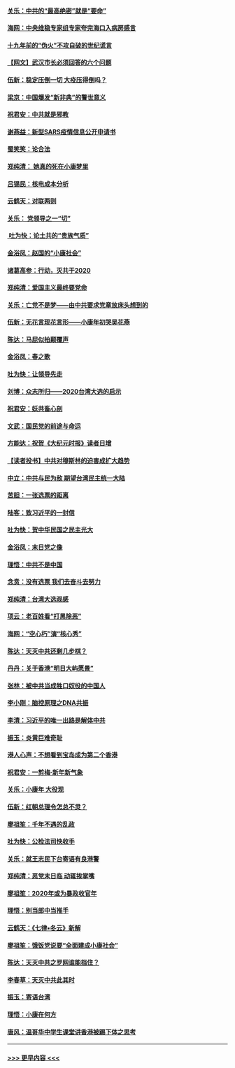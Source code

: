 #### [关乐：中共的“最高绝密”就是“要命”](../pages/nsc993/n11816946.md?t=01250701) 
#### [海网：中央维稳专家组专家夸完海口入病房感言](../pages/nsc993/n11815138.md?t=01250701) 
#### [十九年前的“伪火”不攻自破的世纪谎言](../pages/nsc993/n11813238.md?t=01250701) 
#### [【网文】武汉市长必须回答的六个问题](../pages/nsc993/n11813848.md?t=01250701) 
#### [伍新：稳定压倒一切 大疫压得倒吗？](../pages/nsc993/n11812634.md?t=01250701) 
#### [梁京：中国爆发“新非典”的警世意义](../pages/nsc993/n11812554.md?t=01250701) 
#### [祝君安：中共就是邪教](../pages/nsc993/n11812431.md?t=01250701) 
#### [谢燕益：新型SARS疫情信息公开申请书](../pages/nsc993/n11808840.md?t=01250701) 
#### [蜀笑笑：论合法](../pages/nsc993/n11808064.md?t=01250701) 
#### [郑纯清： 她真的死在小康梦里](../pages/nsc993/n11806623.md?t=01250701) 
#### [吕锡民：核电成本分析](../pages/nsc993/n11806284.md?t=01250701) 
#### [云鹤天：对联两则](../pages/nsc993/n11805957.md?t=01250701) 
#### [关乐： 党领导之一“切”](../pages/nsc993/n11804505.md?t=01250701) 
#### [ 吐为快：论土共的“贵族气质”](../pages/nsc993/n11804490.md?t=01250701) 
#### [金浴凤：赵国的“小康社会”](../pages/nsc993/n11804452.md?t=01250701) 
#### [诸葛高参：行动，灭共于2020](../pages/nsc993/n11804120.md?t=01250701) 
#### [郑纯清：爱国主义最终要党命](../pages/nsc993/n11802197.md?t=01250701) 
#### [关乐：亡党不是梦——由中共要求党章放床头想到的](../pages/nsc993/n11802156.md?t=01250701) 
#### [伍新：无花言现花言形——小康年初哭吴花燕](../pages/nsc993/n11800044.md?t=01250701) 
#### [陈达：马屁似拍颠覆声](../pages/nsc993/n11800010.md?t=01250701) 
#### [金浴凤：春之歌](../pages/nsc993/n11797687.md?t=01250701) 
#### [吐为快：让领导先走](../pages/nsc993/n11797512.md?t=01250701) 
#### [刘博：众志所归——2020台湾大选的启示](../pages/nsc993/n11796878.md?t=01250701) 
#### [祝君安：妖共畜心剖](../pages/nsc993/n11794273.md?t=01250701) 
#### [文武：国民党的前途与命运](../pages/nsc993/n11794198.md?t=01250701) 
#### [方能达：祝贺《大纪元时报》读者日增](../pages/nsc993/n11793807.md?t=01250701) 
#### [【读者投书】中共对穆斯林的迫害成扩大趋势](../pages/nsc993/n11791371.md?t=01250701) 
#### [中立：中共与民为敌 期望台湾民主统一大陆](../pages/nsc993/n11790392.md?t=01250701) 
#### [苦胆：一张选票的距离](../pages/nsc993/n11788914.md?t=01250701) 
#### [陆客：致习近平的一封信](../pages/nsc993/n11788867.md?t=01250701) 
#### [吐为快：贺中华民国之民主光大](../pages/nsc993/n11788618.md?t=01250701) 
#### [金浴凤：末日党之像](../pages/nsc993/n11787475.md?t=01250701) 
#### [理悟：中共不是中国](../pages/nsc993/n11787463.md?t=01250701) 
#### [念贲：没有选票  我们去奋斗去努力](../pages/nsc993/n11787398.md?t=01250701) 
#### [郑纯清：台湾大选观感](../pages/nsc993/n11786210.md?t=01250701) 
#### [项云：老百姓看“打黑除恶”](../pages/nsc993/n11785398.md?t=01250701) 
#### [海网：“空心朽”演“核心秀”](../pages/nsc993/n11783874.md?t=01250701) 
#### [陈达：天灭中共还剩几步棋？](../pages/nsc993/n11783719.md?t=01250701) 
#### [丹丹：关于香港“明日大屿愿景”](../pages/nsc993/n11783273.md?t=01250701) 
#### [张林：被中共当成牲口奴役的中国人](../pages/nsc993/n11782397.md?t=01250701) 
#### [李小刚：脑控原理之DNA共振](../pages/nsc993/n11780962.md?t=01250701) 
#### [李清：习近平的唯一出路是解体中共](../pages/nsc993/n11780866.md?t=01250701) 
#### [振玉：炎黄巨难奇耻](../pages/nsc993/n11779632.md?t=01250701) 
#### [港人心声：不想看到宝岛成为第二个香港](../pages/nsc993/n11778817.md?t=01250701) 
#### [祝君安：一剪梅‧新年新气象](../pages/nsc993/n11776340.md?t=01250701) 
#### [关乐：小康年 大役现](../pages/nsc993/n11774213.md?t=01250701) 
#### [伍新：红朝总理令怎总不灵？](../pages/nsc993/n11770813.md?t=01250701) 
#### [廖祖笙：千年不遇的乱政](../pages/nsc993/n11770373.md?t=01250701) 
#### [吐为快：公检法司快收手](../pages/nsc993/n11770359.md?t=01250701) 
#### [关乐：就王志民下台寄语有良港警](../pages/nsc993/n11769903.md?t=01250701) 
#### [郑纯清：恶党末日临 动辄挨掌嘴](../pages/nsc993/n11769356.md?t=01250701) 
#### [廖祖笙：2020年或为暴政收官年](../pages/nsc993/n11768216.md?t=01250701) 
#### [理悟：别当郎中当推手](../pages/nsc993/n11768243.md?t=01250701) 
#### [云鹤天：《七律▪冬云》新解](../pages/nsc993/n11768204.md?t=01250701) 
#### [廖祖笙：饿饭党说要“全面建成小康社会”](../pages/nsc993/n11767482.md?t=01250701) 
#### [陈达：天灭中共之罗网谁能挡住？](../pages/nsc993/n11767465.md?t=01250701) 
#### [李春草：天灭中共此其时](../pages/nsc993/n11767452.md?t=01250701) 
#### [振玉：寄语台湾](../pages/nsc993/n11767432.md?t=01250701) 
#### [理悟：小康在何方](../pages/nsc993/n11767394.md?t=01250701) 
#### [唐风：温哥华中学生课堂讲香港被踢下体之思考](../pages/nsc993/n11766848.md?t=01250701) 

----
#### [ >>> 更早内容 <<< ](../indexes/nsc993-earlier.md)
